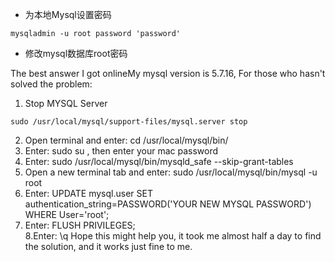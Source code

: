 * 为本地Mysql设置密码

```
mysqladmin -u root password 'password'
```
* 修改mysql数据库root密码

The best answer I got onlineMy mysql version is 5.7.16, For those who hasn't solved the problem:  
  1. Stop MYSQL Server 
  ```
  sudo /usr/local/mysql/support-files/mysql.server stop
  ``` 
  2. Open terminal and enter: cd /usr/local/mysql/bin/   
  3. Enter: sudo su  , then enter your mac password
  4. Enter: sudo /usr/local/mysql/bin/mysqld_safe --skip-grant-tables  
  5. Open a new terminal tab and enter: sudo /usr/local/mysql/bin/mysql -u root  
  6. Enter: UPDATE mysql.user SET authentication_string=PASSWORD('YOUR NEW MYSQL PASSWORD') WHERE User='root';  
  7. Enter: FLUSH PRIVILEGES;  
  8.Enter: \q  Hope this might help you, it took me almost half a day to find the solution, and it works just fine to me.